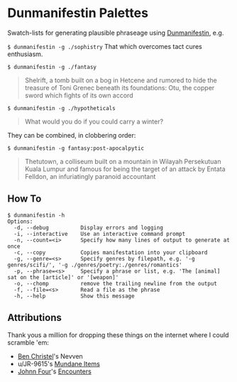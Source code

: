 # Dunmanifestin Palettes

Swatch-lists for generating plausible phraseage using [Dunmanifestin](https://github.com/quavmo/Dunmanifestin), e.g.


`$ dunmanifestin -g ./sophistry`
That which overcomes tact cures enthusiasm.

`$ dunmanifestin -g ./fantasy`
> Shelrift, a tomb built on a bog in Hetcene and rumored to hide the treasure of Toni Grenec beneath its foundations: Otu, the copper sword which fights of its own accord

`$ dunmanifestin -g ./hypotheticals`
> What would you do if you could carry a winter?


They can be combined, in clobbering order:

`$ dunmanifestin -g fantasy:post-apocalpytic`

> Thetutown, a colliseum built on a mountain in Wilayah Persekutuan Kuala Lumpur and famous for being the target of an attack by Entata Felldon, an infuriatingly paranoid accountant

## How To

```
$ dunmanifestin -h
Options:
  -d, --debug          Display errors and logging
  -i, --interactive    Use an interactive command prompt
  -n, --count=<i>      Specify how many lines of output to generate at once
  -c, --copy           Copies manifestation into your clipboard
  -g, --genre=<s>      Specify genres by filepath, e.g. '-g genres/scifi/', '-g ./genres/poetry:./genres/romantics'
  -p, --phrase=<s>     Specify a phrase or list, e.g. 'The [animal] sat on the [article]' or '[weapon]'
  -o, --chomp          remove the trailing newline from the output
  -f, --file=<s>       Read a file as the phrase
  -h, --help           Show this message
```

## Attributions

Thank yous a million for dropping these things on the internet where I could scramble 'em:

- [Ben Christel](https://github.com/benchristel)'s Nevven
- u/JR-9615's [Mundane Items](https://www.reddit.com/r/DnD/comments/3yvy58/commonmundane_item_list_d100/)
- [Johnn Four](https://www.roleplayingtips.com/)'s [Encounters](https://s3.amazonaws.com/RPT-eBooks/1372-fantasy-roadside-encounters.pdf)
